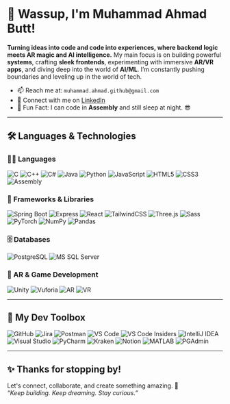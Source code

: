 # 👋 Wassup, I'm Muhammad Ahmad Butt!

**Turning ideas into code and code into experiences, where backend logic meets AR magic and AI intelligence.** My main focus is on building powerful **systems**, crafting **sleek frontends**, experimenting with immersive **AR/VR apps**, and diving deep into the world of **AI/ML**. I’m constantly pushing boundaries and leveling up in the world of tech.

- 📫 Reach me at: `muhammad.ahmad.github@gmail.com`  
- 🔗 Connect with me on [LinkedIn](https://www.linkedin.com/in/muhammad-ahmad-butt-0324b036a)  
- 🧠 Fun Fact: I can code in **Assembly** and still sleep at night. 😎

---

## 🛠️ Languages & Technologies

### 👨‍💻 Languages
![C](https://img.shields.io/badge/C-A8B9CC?style=for-the-badge&logo=c&logoColor=white)
![C++](https://img.shields.io/badge/C++-00599C?style=for-the-badge&logo=cplusplus&logoColor=white)
![C#](https://img.shields.io/badge/C%23-239120?style=for-the-badge&logo=c-sharp&logoColor=white)
![Java](https://img.shields.io/badge/Java-ED8B00?style=for-the-badge&logo=java&logoColor=white)
![Python](https://img.shields.io/badge/Python-3776AB?style=for-the-badge&logo=python&logoColor=white)
![JavaScript](https://img.shields.io/badge/JavaScript-F7DF1E?style=for-the-badge&logo=javascript&logoColor=black)
![HTML5](https://img.shields.io/badge/HTML5-E34F26?style=for-the-badge&logo=html5&logoColor=white)
![CSS3](https://img.shields.io/badge/CSS3-1572B6?style=for-the-badge&logo=css3&logoColor=white)
![Assembly](https://img.shields.io/badge/Assembly-007ACC?style=for-the-badge&logo=assembler&logoColor=white)

### 🧱 Frameworks & Libraries
![Spring Boot](https://img.shields.io/badge/Spring_Boot-6DB33F?style=for-the-badge&logo=spring-boot&logoColor=white)
![Express](https://img.shields.io/badge/Express.js-404D59?style=for-the-badge)
![React](https://img.shields.io/badge/React-61DAFB?style=for-the-badge&logo=react&logoColor=black)
![TailwindCSS](https://img.shields.io/badge/Tailwind_CSS-38B2AC?style=for-the-badge&logo=tailwind-css&logoColor=white)
![Three.js](https://img.shields.io/badge/Three.js-000000?style=for-the-badge&logo=three.js&logoColor=white)
![Sass](https://img.shields.io/badge/Sass-CC6699?style=for-the-badge&logo=sass&logoColor=white)
![PyTorch](https://img.shields.io/badge/PyTorch-EE4C2C?style=for-the-badge&logo=pytorch&logoColor=white)
![NumPy](https://img.shields.io/badge/NumPy-013243?style=for-the-badge&logo=numpy&logoColor=white)
![Pandas](https://img.shields.io/badge/Pandas-150458?style=for-the-badge&logo=pandas&logoColor=white)

### 🗄️ Databases
![PostgreSQL](https://img.shields.io/badge/PostgreSQL-316192?style=for-the-badge&logo=postgresql&logoColor=white)
![MS SQL Server](https://img.shields.io/badge/Microsoft_SQL_Server-CC2927?style=for-the-badge&logo=microsoft-sql-server&logoColor=white)

### 🧠 AR & Game Development
![Unity](https://img.shields.io/badge/Unity-100000?style=for-the-badge&logo=unity&logoColor=white)
![Vuforia](https://img.shields.io/badge/Vuforia-009688?style=for-the-badge&logo=vuforia&logoColor=white)
![AR](https://img.shields.io/badge/Augmented_Reality-FF4081?style=for-the-badge)
![VR](https://img.shields.io/badge/Virtual_Reality-0A66C2?style=for-the-badge&logo=oculus&logoColor=white)

---

## 🧰 My Dev Toolbox

![GitHub](https://img.shields.io/badge/GitHub-181717?style=for-the-badge&logo=github&logoColor=white)
![Jira](https://img.shields.io/badge/Jira-0052CC?style=for-the-badge&logo=jira&logoColor=white)
![Postman](https://img.shields.io/badge/Postman-FF6C37?style=for-the-badge&logo=postman&logoColor=white)
![VS Code](https://img.shields.io/badge/VS_Code-007ACC?style=for-the-badge&logo=visual-studio-code&logoColor=white)
![VS Code Insiders](https://img.shields.io/badge/VS_Code_Insiders-007ACC?style=for-the-badge&logo=visual-studio-code&logoColor=green)
![IntelliJ IDEA](https://img.shields.io/badge/IntelliJ_IDEA-000000?style=for-the-badge&logo=intellij-idea&logoColor=white)
![Visual Studio](https://img.shields.io/badge/Visual_Studio-5C2D91?style=for-the-badge&logo=visual-studio&logoColor=white)
![PyCharm](https://img.shields.io/badge/PyCharm-21D789?style=for-the-badge&logo=pycharm&logoColor=black)
![Kraken](https://img.shields.io/badge/Kraken-009639?style=for-the-badge&logo=gitkraken&logoColor=white)
![Notion](https://img.shields.io/badge/Notion-000000?style=for-the-badge&logo=notion&logoColor=white)
![MATLAB](https://img.shields.io/badge/MATLAB-0076A8?style=for-the-badge&logo=MathWorks&logoColor=white)
![PGAdmin](https://img.shields.io/badge/PGAdmin-316192?style=for-the-badge&logo=postgresql&logoColor=white)

---

## ✨ Thanks for stopping by!

Let's connect, collaborate, and create something amazing. 🚀  
*“Keep building. Keep dreaming. Stay curious.”*
